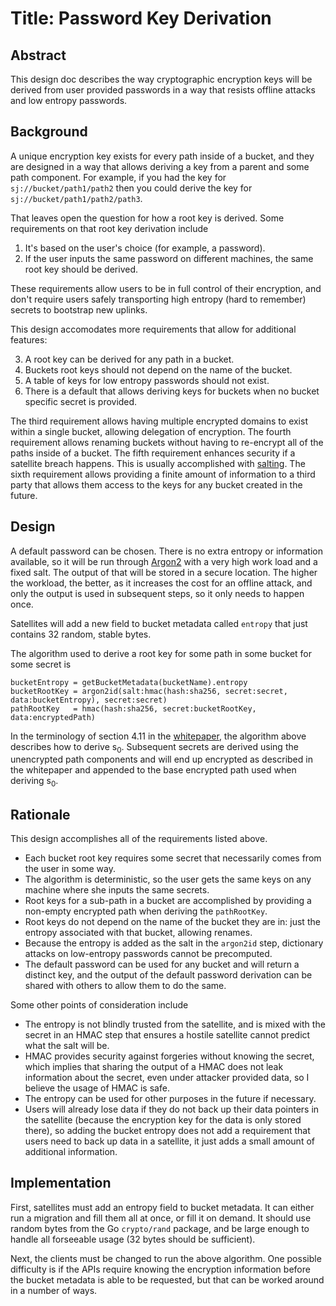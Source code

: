 # Title: Password Key Derivation

## Abstract

This design doc describes the way cryptographic encryption keys will be derived from user provided passwords in a way that resists offline attacks and low entropy passwords.

## Background

A unique encryption key exists for every path inside of a bucket, and they are designed in a way that allows deriving a key from a parent and some path component. For example, if you had the key for `sj://bucket/path1/path2` then you could derive the key for `sj://bucket/path1/path2/path3`.

That leaves open the question for how a root key is derived. Some requirements on that root key derivation include

1. It's based on the user's choice (for example, a password).
2. If the user inputs the same password on different machines, the same root key should be derived.

These requirements allow users to be in full control of their encryption, and don't require users safely transporting high entropy (hard to remember) secrets to bootstrap new uplinks.

This design accomodates more requirements that allow for additional features:

3. A root key can be derived for any path in a bucket.
4. Buckets root keys should not depend on the name of the bucket.
5. A table of keys for low entropy passwords should not exist.
6. There is a default that allows deriving keys for buckets when no bucket specific secret is provided.

The third requirement allows having multiple encrypted domains to exist within a single bucket, allowing delegation of encryption. The fourth requirement allows renaming buckets without having to re-encrypt all of the paths inside of a bucket. The fifth requirement enhances security if a satellite breach happens. This is usually accomplished with [salting](https://en.wikipedia.org/wiki/Salt_(cryptography)). The sixth requirement allows providing a finite amount of information to a third party that allows them access to the keys for any bucket created in the future.

## Design

A default password can be chosen. There is no extra entropy or information available, so it will be run through [Argon2](https://en.wikipedia.org/wiki/Argon2) with a very high work load and a fixed salt. The output of that will be stored in a secure location. The higher the workload, the better, as it increases the cost for an offline attack, and only the output is used in subsequent steps, so it only needs to happen once.

Satellites will add a new field to bucket metadata called `entropy` that just contains 32 random, stable bytes.

The algorithm used to derive a root key for some path in some bucket for some secret is

```
bucketEntropy = getBucketMetadata(bucketName).entropy
bucketRootKey = argon2id(salt:hmac(hash:sha256, secret:secret, data:bucketEntropy), secret:secret)
pathRootKey   = hmac(hash:sha256, secret:bucketRootKey, data:encryptedPath)
```

In the terminology of section 4.11 in the [whitepaper](https://storj.io/storjv3.pdf), the algorithm above describes how to derive s<sub>0</sub>. Subsequent secrets are derived using the unencrypted path components and will end up encrypted as described in the whitepaper and appended to the base encrypted path used when deriving s<sub>0</sub>.

## Rationale

This design accomplishes all of the requirements listed above.

- Each bucket root key requires some secret that necessarily comes from the user in some way.
- The algorithm is deterministic, so the user gets the same keys on any machine where she inputs the same secrets.
- Root keys for a sub-path in a bucket are accomplished by providing a non-empty encrypted path when deriving the `pathRootKey`.
- Root keys do not depend on the name of the bucket they are in: just the entropy associated with that bucket, allowing renames.
- Because the entropy is added as the salt in the `argon2id` step, dictionary attacks on low-entropy passwords cannot be precomputed.
- The default password can be used for any bucket and will return a distinct key, and the output of the default password derivation can be shared with others to allow them to do the same.

Some other points of consideration include

- The entropy is not blindly trusted from the satellite, and is mixed with the secret in an HMAC step that ensures a hostile satellite cannot predict what the salt will be.
- HMAC provides security against forgeries without knowing the secret, which implies that sharing the output of a HMAC does not leak information about the secret, even under attacker provided data, so I believe the usage of HMAC is safe.
- The entropy can be used for other purposes in the future if necessary.
- Users will already lose data if they do not back up their data pointers in the satellite (because the encryption key for the data is only stored there), so adding the bucket entropy does not add a requirement that users need to back up data in a satellite, it just adds a small amount of additional information.

## Implementation

First, satellites must add an entropy field to bucket metadata. It can either run a migration and fill them all at once, or fill it on demand. It should use random bytes from the Go `crypto/rand` package, and be large enough to handle all forseeable usage (32 bytes should be sufficient).

Next, the clients must be changed to run the above algorithm. One possible difficulty is if the APIs require knowing the encryption information before the bucket metadata is able to be requested, but that can be worked around in a number of ways.
